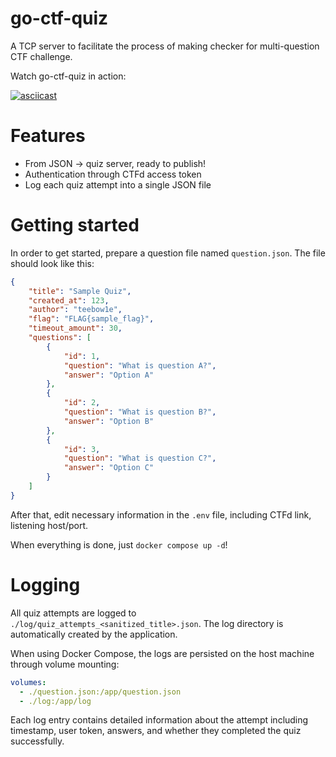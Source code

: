 # go-ctf-quiz

A TCP server to facilitate the process of making checker for multi-question CTF challenge.

Watch go-ctf-quiz in action:

[![asciicast](https://asciinema.org/a/rNXFX9ivQF7xTaZ0vv9ok3bp7.svg)](https://asciinema.org/a/rNXFX9ivQF7xTaZ0vv9ok3bp7)

# Features
- From JSON -> quiz server, ready to publish!
- Authentication through CTFd access token
- Log each quiz attempt into a single JSON file

# Getting started
In order to get started, prepare a question file named `question.json`. The file should look like this:
```json
{
    "title": "Sample Quiz",
    "created_at": 123,
    "author": "teebow1e",
    "flag": "FLAG{sample_flag}",
    "timeout_amount": 30,
    "questions": [
        {
            "id": 1,
            "question": "What is question A?",
            "answer": "Option A"
        },
        {
            "id": 2,
            "question": "What is question B?",
            "answer": "Option B"
        },
        {
            "id": 3,
            "question": "What is question C?",
            "answer": "Option C"
        }
    ]
}
```
After that, edit necessary information in the `.env` file, including CTFd link, listening host/port.

When everything is done, just `docker compose up -d`!

# Logging
All quiz attempts are logged to `./log/quiz_attempts_<sanitized_title>.json`. The log directory is automatically created by the application.

When using Docker Compose, the logs are persisted on the host machine through volume mounting:
```yaml
volumes:
  - ./question.json:/app/question.json
  - ./log:/app/log
```

Each log entry contains detailed information about the attempt including timestamp, user token, answers, and whether they completed the quiz successfully.